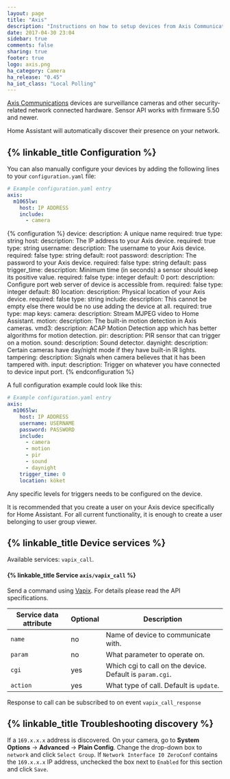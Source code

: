 ```yaml
---
layout: page
title: "Axis"
description: "Instructions on how to setup devices from Axis Communications within Home Assistant."
date: 2017-04-30 23:04
sidebar: true
comments: false
sharing: true
footer: true
logo: axis.png
ha_category: Camera
ha_release: "0.45"
ha_iot_class: "Local Polling"
---
```


[Axis Communications](https://www.axis.com/) devices are surveillance cameras and other security-related network connected hardware. Sensor API works with firmware 5.50 and newer.

Home Assistant will automatically discover their presence on your network.

## {% linkable_title Configuration %}

You can also manually configure your devices by adding the following lines to your `configuration.yaml` file:

```yaml
# Example configuration.yaml entry
axis:
  m1065lw:
    host: IP ADDRESS
    include:
      - camera
```

{% configuration %}
device:
  description: A unique name
  required: true
  type: string
host:
  description: The IP address to your Axis device.
  required: true
  type: string
username:
  description: The username to your Axis device.
  required: false
  type: string
  default: root
password:
  description: The password to your Axis device.
  required: false
  type: string
  default: pass
trigger_time:
  description: Minimum time (in seconds) a sensor should keep its positive value.
  required: false
  type: integer
  default: 0
port:
  description: Configure port web server of device is accessible from.
  required: false
  type: integer
  default: 80
location:
  description: Physical location of your Axis device.
  required: false
  type: string
include:
  description: This cannot be empty else there would be no use adding the device at all.
  required: true
  type: map
  keys:
    camera:
      description: Stream MJPEG video to Home Assistant.
    motion:
      description: The built-in motion detection in Axis cameras.
    vmd3:
      description: ACAP Motion Detection app which has better algorithms for motion detection.
    pir:
      description: PIR sensor that can trigger on a motion.
    sound:
      description: Sound detector.
    daynight:
      description: Certain cameras have day/night mode if they have built-in IR lights.
    tampering:
      description: Signals when camera believes that it has been tampered with.
    input:
      description: Trigger on whatever you have connected to device input port.
{% endconfiguration %}

A full configuration example could look like this:

```yaml
# Example configuration.yaml entry
axis:
  m1065lw:
    host: IP ADDRESS
    username: USERNAME
    password: PASSWORD
    include:
      - camera
      - motion
      - pir
      - sound
      - daynight
    trigger_time: 0
    location: köket
```

<p class='note'>
Any specific levels for triggers needs to be configured on the device.
</p>

<p class='note'>
  It is recommended that you create a user on your Axis device specifically for Home Assistant. For all current functionality, it is enough to create a user belonging to user group viewer.
</p>

## {% linkable_title Device services %}
Available services: `vapix_call`.

#### {% linkable_title Service `axis/vapix_call` %}
Send a command using [Vapix](https://www.axis.com/support/developer-support/vapix). For details please read the API specifications.

| Service data attribute    | Optional | Description                                      |
|---------------------------|----------|--------------------------------------------------|
| `name`                    |       no | Name of device to communicate with. |
| `param`                   |       no | What parameter to operate on. |
| `cgi`                     |      yes | Which cgi to call on the device. Default is `param.cgi`. |
| `action`                  |      yes | What type of call. Default is `update`.  |

Response to call can be subscribed to on event `vapix_call_response`

## {% linkable_title Troubleshooting discovery %}

If a `169.x.x.x` address is discovered. On your camera, go to **System Options** -> **Advanced** -> **Plain Config**. Change the drop-down box to `network` and click `Select Group`. If `Network Interface I0 ZeroConf` contains the `169.x.x.x` IP address, unchecked the box next to `Enabled` for this section and click `Save`.
